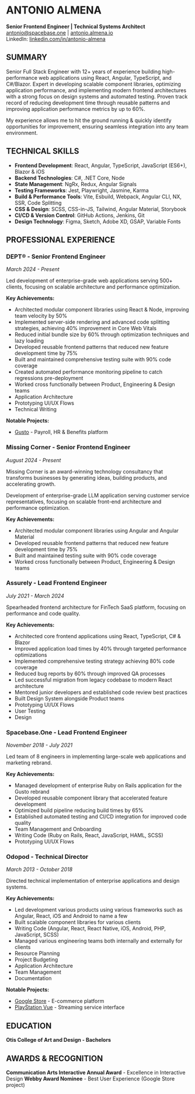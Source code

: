 # ANTONIO ALMENA

**Senior Frontend Engineer | Technical Systems Architect**  
[antonio@spacebase.one](mailto:antonio@spacebase.one) | [antonio.almena.io](https://antonio.almena.io)  
LinkedIn: [linkedin.com/in/antonio-almena](https://www.linkedin.com/in/antonio-almena/)

## SUMMARY

Senior Full Stack Engineer with 12+ years of experience building high-performance web applications using React, Angular, TypeScript, and C#/Blazor. Expert in developing scalable component libraries, optimizing application performance, and implementing modern frontend architectures with a strong focus on design systems and automated testing. Proven track record of reducing development time through reusable patterns and improving application performance metrics by up to 60%.

My experience allows me to hit the ground running & quickly identify opportunities for improvement, ensuring seamless integration into any team environment.

## TECHNICAL SKILLS

- **Frontend Development**: React, Angular, TypeScript, JavaScript (ES6+), Blazor & iOS
- **Backend Technologies**: C#, .NET Core, Node
- **State Management**: NgRx, Redux, Angular Signals
- **Testing Frameworks**: Jest, Playwright, Jasmine, Karma
- **Build & Performance Tools**: Vite, Esbuild, Webpack, Angular CLI, NX, SSR, Code Splitting
- **CSS & Design**: SCSS, CSS-in-JS, Tailwind, Angular Material, Storybook
- **CI/CD & Version Control**: GitHub Actions, Jenkins, Git
- **Design Technology**: Figma, Sketch, Adobe XD, GSAP, Variable Fonts

## PROFESSIONAL EXPERIENCE

### DEPT® - Senior Frontend Engineer

_March 2024 - Present_

Led development of enterprise-grade web applications serving 500+ clients, focusing on scalable architecture and performance optimization.

**Key Achievements:**

- Architected modular component libraries using React & Node, improving team velocity by 50%
- Implemented server-side rendering and advanced code splitting strategies, achieving 40% improvement in Core Web Vitals
- Reduced initial bundle size by 60% through optimization techniques and lazy loading
- Developed reusable frontend patterns that reduced new feature development time by 75%
- Built and maintained comprehensive testing suite with 90% code coverage
- Created automated performance monitoring pipeline to catch regressions pre-deployment
- Worked cross functionally between Product, Engineering & Design teams
- Application Architecture
- Prototyping UI/UX Flows
- Technical Writing

**Notable Projects:**

- [Gusto](https://www.gusto.com) - Payroll, HR & Benefits platform

### Missing Corner - Senior Frontend Engineer

_August 2024 - Present_

Missing Corner is an award-winning technology consultancy that transforms businesses by generating ideas, building products, and accelerating growth.

Development of enterprise-grade LLM application serving customer service representatives, focusing on scalable front-end architecture and performance optimization.

**Key Achievements:**

- Architected modular component libraries using Angular and Angular Material
- Developed reusable frontend patterns that reduced new feature development time by 75%
- Built and maintained testing suite with 90% code coverage
- Worked cross functionally between Product, Engineering & Design teams

### Assurely - Lead Frontend Engineer

_July 2021 - March 2024_

Spearheaded frontend architecture for FinTech SaaS platform, focusing on performance and code quality.

**Key Achievements:**

- Architected core frontend applications using React, TypeScript, C# & Blazor
- Improved application load times by 40% through targeted performance optimizations
- Implemented comprehensive testing strategy achieving 80% code coverage
- Reduced bug reports by 60% through improved QA processes
- Led successful migration from legacy codebase to modern React architecture
- Mentored junior developers and established code review best practices
- Built Design System alongside Product teams
- Prototyping UI/UX Flows
- User Testing
- Design

### Spacebase.One - Lead Frontend Engineer

_November 2018 - July 2021_

Led team of 8 engineers in implementing large-scale web applications and marketing rebrand.

**Key Achievements:**

- Managed development of enterprise Ruby on Rails application for the Gusto rebrand
- Developed reusable component library that accelerated feature development
- Optimized build pipeline reducing build times by 65%
- Established automated testing and CI/CD integration for improved code quality
- Team Management and Onboarding
- Writing Code (Ruby on Rails, React, JavaScript, HAML, SCSS)
- Prototyping UI/UX Flows

### Odopod - Technical Director

_March 2013 - October 2018_

Directed technical implementation of enterprise applications and design systems.

**Key Achievements:**

- Led development various products using various frameworks such as Angular, React, iOS and Android to name a few
- Built scalable component libraries for various clients
- Writing Code (Angular, React, React Native, iOS, Android, PHP, JavaScript, SCSS)
- Managed various engineering teams both internally and externally for clients
- Resource Planning
- Project Budgeting
- Application Architecture
- Team Management
- Documentation

**Notable Projects:**

- [Google Store](https://www.google.com/store/product/Google_Pixel_7_Pro) - E-commerce platform
- [PlayStation Vue](https://www.odopod.com/case-studies/ps-vue) - Streaming service interface

## EDUCATION

**Otis College of Art and Design - Bachelors**

## AWARDS & RECOGNITION

**Communication Arts Interactive Annual Award** - Excellence in Interactive Design
**Webby Award Nominee** - Best User Experience (Google Store project)
